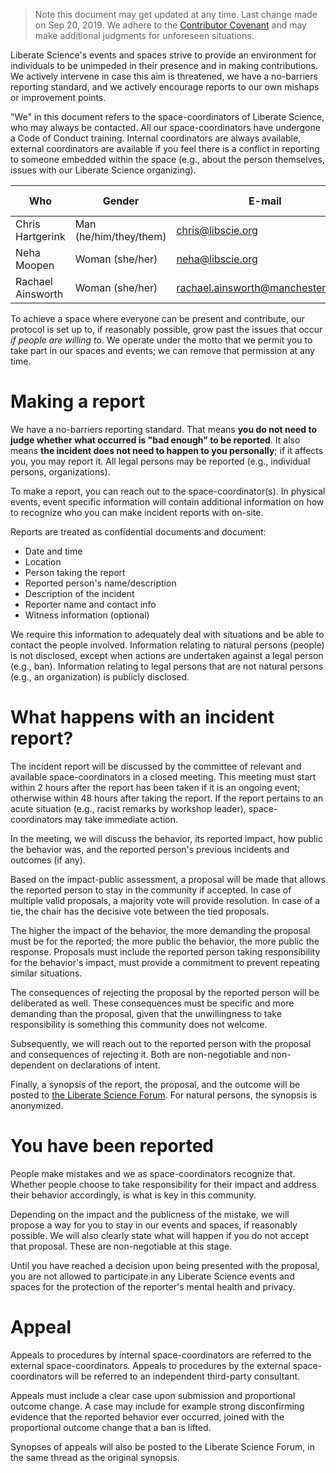 > Note this document may get updated at any time. Last change made on Sep 20, 2019. We adhere to the [Contributor Covenant](https://www.contributor-covenant.org/version/1/4/code-of-conduct) and may make additional judgments for unforeseen situations.

Liberate Science's events and spaces strive to provide an environment for individuals to be unimpeded in their presence and in making contributions. We actively intervene in case this aim is threatened, we have a no-barriers reporting standard, and we actively encourage reports to our own mishaps or improvement points.

"We" in this document refers to the space-coordinators of Liberate Science, who may always be contacted. All our space-coordinators have undergone a Code of Conduct training. Internal coordinators are always available, external coordinators are available if you feel there is a conflict in reporting to someone embedded within the space (e.g., about the person themselves, issues with our Liberate Science organizing).

| Who               | Gender          | E-mail                                                                          | Usual timezone                                                                                     | Type     | Role  |
| ---               | ---             | ---                                                                             | ---                                                                                                | ---      | ---   |
| Chris Hartgerink  | Man (he/him/they/them)    | [chris@libscie.org](mailto:chris@libscie.org)                                   | [UTC+2](https://www.timeanddate.com/worldclock/converter.html?iso=20190819T100000&p1=1440&p2=3904) | Internal | Chair |
| Neha Moopen  | Woman (she/her)    | [neha@libscie.org](mailto:neha@libscie.org)                                   | [UTC+2](https://www.timeanddate.com/worldclock/converter.html?iso=20190819T100000&p1=1440&p2=3904) | Internal |  |
| Rachael Ainsworth | Woman (she/her) | [rachael.ainsworth@manchester.ac.uk](mailto:rachael.ainsworth@manchester.ac.uk) | [UTC+1](https://www.timeanddate.com/worldclock/converter.html?iso=20190819T100000&p1=1440&p2=3903) | External |       |

To achieve a space where everyone can be present and contribute, our protocol is set up to, if reasonably possible, grow past the issues that occur *if people are willing to*. We operate under the motto that we permit you to take part in our spaces and events; we can remove that permission at any time.

# Making a report

We have a no-barriers reporting standard. That means **you do not need to judge whether what occurred is "bad enough" to be reported**. It also means **the incident does not need to happen to you personally**; if it affects you, you may report it. All legal persons may be reported (e.g., individual persons, organizations).

To make a report, you can reach out to the space-coordinator(s). In physical events, event specific information will contain additional information on how to recognize who you can make incident reports with on-site.

Reports are treated as confidential documents and document:
+ Date and time
+ Location
+ Person taking the report
+ Reported person's name/description
+ Description of the incident
+ Reporter name and contact info
+ Witness information (optional)

We require this information to adequately deal with situations and be able to contact the people involved. Information relating to natural persons (people) is not disclosed, except when actions are undertaken against a legal person (e.g., ban). Information relating to legal persons that are not natural persons (e.g., an organization) is publicly disclosed. 

# What happens with an incident report?

The incident report will be discussed by the committee of relevant and available space-coordinators in a closed meeting<!--(quorum: three)-->. This meeting must start within 2 hours after the report has been taken if it is an ongoing event; otherwise within 48 hours after taking the report. If the report pertains to an acute situation (e.g., racist remarks by workshop leader), space-coordinators may take immediate action.

In the meeting, we will discuss the behavior, its reported impact, how public the behavior was, and the reported person's previous incidents and outcomes (if any). <!-- Only the chair and the person who took the report will be aware of  who reported and who was reported. -->

Based on the impact-public assessment, a proposal will be made that allows the reported person to stay in the community if accepted. In case of multiple valid proposals, a majority vote will provide resolution. In case of a tie, the chair has the decisive vote between the tied proposals.

The higher the impact of the behavior, the more demanding the proposal must be for the reported; the more public the behavior, the more public the response. Proposals must include the reported person taking responsibility for the behavior's impact, must provide a commitment to prevent repeating similar situations.

The consequences of rejecting the proposal by the reported person will be deliberated as well. These consequences must be specific and more demanding than the proposal, given that the unwillingness to take responsibility is something this community does not welcome.

Subsequently, we will reach out to the reported person with the proposal and consequences of rejecting it. Both are non-negotiable and non-dependent on declarations of intent.

Finally, a synopsis of the report, the proposal, and the outcome will be posted to [the Liberate Science Forum](https://talk.libscie.org). For natural persons, the synopsis is anonymized.

<!-- what if the report is non-specific? Public statement only? -->

# You have been reported

People make mistakes and we as space-coordinators recognize that. Whether people choose to take responsibility for their impact and address their behavior accordingly, is what is key in this community.

Depending on the impact and the publicness of the mistake, we will propose a way for you to stay in our events and spaces, if reasonably possible. We will also clearly state what will happen if you do not accept that proposal. These are non-negotiable at this stage. 

Until you have reached a decision upon being presented with the proposal, you are not allowed to participate in any Liberate Science events and spaces for the protection of the reporter's mental health and privacy.

# Appeal

Appeals to procedures by internal space-coordinators are referred to the external space-coordinators. Appeals to procedures by the external space-coordinators will be referred to an independent third-party consultant.

Appeals must include a clear case upon submission and proportional outcome change. A case may include for example strong disconfirming evidence that the reported behavior ever occurred, joined with the proportional outcome change that a ban is lifted. 

<!-- Appeals that pertain to the reinstatement of full community participation follow the same procedure. Indicators of good behavior and changed  -->

Synopses of appeals will also be posted to the Liberate Science Forum, in the same thread as the original synopsis. 

<!-- # Storage of reports -->

<!-- The person taking the reportp -->
